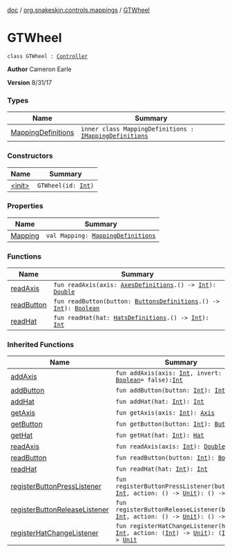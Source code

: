 [doc](../../index.md) / [org.snakeskin.controls.mappings](../index.md) / [GTWheel](./index.md)

# GTWheel

`class GTWheel : `[`Controller`](../../org.snakeskin.controls/-controller/index.md)

**Author**
Cameron Earle

**Version**
8/31/17

### Types

| Name | Summary |
|---|---|
| [MappingDefinitions](-mapping-definitions/index.md) | `inner class MappingDefinitions : `[`IMappingDefinitions`](../-i-mapping-definitions/index.md) |

### Constructors

| Name | Summary |
|---|---|
| [&lt;init&gt;](-init-.md) | `GTWheel(id: `[`Int`](https://kotlinlang.org/api/latest/jvm/stdlib/kotlin/-int/index.html)`)` |

### Properties

| Name | Summary |
|---|---|
| [Mapping](-mapping.md) | `val Mapping: `[`MappingDefinitions`](-mapping-definitions/index.md) |

### Functions

| Name | Summary |
|---|---|
| [readAxis](read-axis.md) | `fun readAxis(axis: `[`AxesDefinitions`](-mapping-definitions/-axes-definitions/index.md)`.() -> `[`Int`](https://kotlinlang.org/api/latest/jvm/stdlib/kotlin/-int/index.html)`): `[`Double`](https://kotlinlang.org/api/latest/jvm/stdlib/kotlin/-double/index.html) |
| [readButton](read-button.md) | `fun readButton(button: `[`ButtonsDefinitions`](-mapping-definitions/-buttons-definitions/index.md)`.() -> `[`Int`](https://kotlinlang.org/api/latest/jvm/stdlib/kotlin/-int/index.html)`): `[`Boolean`](https://kotlinlang.org/api/latest/jvm/stdlib/kotlin/-boolean/index.html) |
| [readHat](read-hat.md) | `fun readHat(hat: `[`HatsDefinitions`](-mapping-definitions/-hats-definitions/index.md)`.() -> `[`Int`](https://kotlinlang.org/api/latest/jvm/stdlib/kotlin/-int/index.html)`): `[`Int`](https://kotlinlang.org/api/latest/jvm/stdlib/kotlin/-int/index.html) |

### Inherited Functions

| Name | Summary |
|---|---|
| [addAxis](../../org.snakeskin.controls/-controller/add-axis.md) | `fun addAxis(axis: `[`Int`](https://kotlinlang.org/api/latest/jvm/stdlib/kotlin/-int/index.html)`, invert: `[`Boolean`](https://kotlinlang.org/api/latest/jvm/stdlib/kotlin/-boolean/index.html)` = false): `[`Int`](https://kotlinlang.org/api/latest/jvm/stdlib/kotlin/-int/index.html) |
| [addButton](../../org.snakeskin.controls/-controller/add-button.md) | `fun addButton(button: `[`Int`](https://kotlinlang.org/api/latest/jvm/stdlib/kotlin/-int/index.html)`): `[`Int`](https://kotlinlang.org/api/latest/jvm/stdlib/kotlin/-int/index.html) |
| [addHat](../../org.snakeskin.controls/-controller/add-hat.md) | `fun addHat(hat: `[`Int`](https://kotlinlang.org/api/latest/jvm/stdlib/kotlin/-int/index.html)`): `[`Int`](https://kotlinlang.org/api/latest/jvm/stdlib/kotlin/-int/index.html) |
| [getAxis](../../org.snakeskin.controls/-controller/get-axis.md) | `fun getAxis(axis: `[`Int`](https://kotlinlang.org/api/latest/jvm/stdlib/kotlin/-int/index.html)`): `[`Axis`](../../org.snakeskin.controls/-axis/index.md) |
| [getButton](../../org.snakeskin.controls/-controller/get-button.md) | `fun getButton(button: `[`Int`](https://kotlinlang.org/api/latest/jvm/stdlib/kotlin/-int/index.html)`): `[`Button`](../../org.snakeskin.controls/-button/index.md) |
| [getHat](../../org.snakeskin.controls/-controller/get-hat.md) | `fun getHat(hat: `[`Int`](https://kotlinlang.org/api/latest/jvm/stdlib/kotlin/-int/index.html)`): `[`Hat`](../../org.snakeskin.controls/-hat/index.md) |
| [readAxis](../../org.snakeskin.controls/-controller/read-axis.md) | `fun readAxis(axis: `[`Int`](https://kotlinlang.org/api/latest/jvm/stdlib/kotlin/-int/index.html)`): `[`Double`](https://kotlinlang.org/api/latest/jvm/stdlib/kotlin/-double/index.html) |
| [readButton](../../org.snakeskin.controls/-controller/read-button.md) | `fun readButton(button: `[`Int`](https://kotlinlang.org/api/latest/jvm/stdlib/kotlin/-int/index.html)`): `[`Boolean`](https://kotlinlang.org/api/latest/jvm/stdlib/kotlin/-boolean/index.html) |
| [readHat](../../org.snakeskin.controls/-controller/read-hat.md) | `fun readHat(hat: `[`Int`](https://kotlinlang.org/api/latest/jvm/stdlib/kotlin/-int/index.html)`): `[`Int`](https://kotlinlang.org/api/latest/jvm/stdlib/kotlin/-int/index.html) |
| [registerButtonPressListener](../../org.snakeskin.controls/-controller/register-button-press-listener.md) | `fun registerButtonPressListener(button: `[`Int`](https://kotlinlang.org/api/latest/jvm/stdlib/kotlin/-int/index.html)`, action: () -> `[`Unit`](https://kotlinlang.org/api/latest/jvm/stdlib/kotlin/-unit/index.html)`): () -> `[`Unit`](https://kotlinlang.org/api/latest/jvm/stdlib/kotlin/-unit/index.html) |
| [registerButtonReleaseListener](../../org.snakeskin.controls/-controller/register-button-release-listener.md) | `fun registerButtonReleaseListener(button: `[`Int`](https://kotlinlang.org/api/latest/jvm/stdlib/kotlin/-int/index.html)`, action: () -> `[`Unit`](https://kotlinlang.org/api/latest/jvm/stdlib/kotlin/-unit/index.html)`): () -> `[`Unit`](https://kotlinlang.org/api/latest/jvm/stdlib/kotlin/-unit/index.html) |
| [registerHatChangeListener](../../org.snakeskin.controls/-controller/register-hat-change-listener.md) | `fun registerHatChangeListener(hat: `[`Int`](https://kotlinlang.org/api/latest/jvm/stdlib/kotlin/-int/index.html)`, action: (`[`Int`](https://kotlinlang.org/api/latest/jvm/stdlib/kotlin/-int/index.html)`) -> `[`Unit`](https://kotlinlang.org/api/latest/jvm/stdlib/kotlin/-unit/index.html)`): (`[`Int`](https://kotlinlang.org/api/latest/jvm/stdlib/kotlin/-int/index.html)`) -> `[`Unit`](https://kotlinlang.org/api/latest/jvm/stdlib/kotlin/-unit/index.html) |
